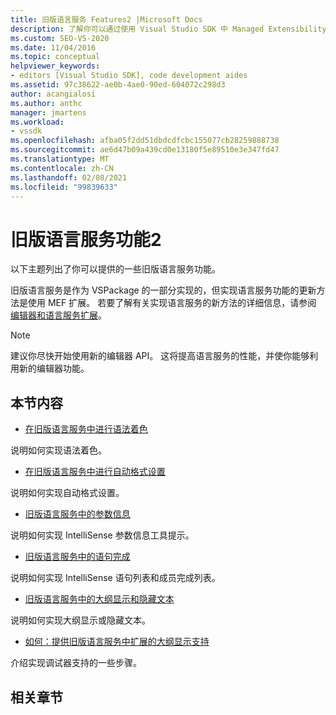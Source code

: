 ```yaml
---
title: 旧版语言服务 Features2 |Microsoft Docs
description: 了解你可以通过使用 Visual Studio SDK 中 Managed Extensibility Framework (MEF) 扩展来提供的一些旧版语言服务功能。
ms.custom: SEO-VS-2020
ms.date: 11/04/2016
ms.topic: conceptual
helpviewer_keywords:
- editors [Visual Studio SDK], code development aides
ms.assetid: 97c38622-ae0b-4ae0-90ed-604072c298d3
author: acangialosi
ms.author: anthc
manager: jmartens
ms.workload:
- vssdk
ms.openlocfilehash: afba05f2dd51dbdcdfcbc155077cb28259888738
ms.sourcegitcommit: ae6d47b09a439cd0e13180f5e89510e3e347fd47
ms.translationtype: MT
ms.contentlocale: zh-CN
ms.lasthandoff: 02/08/2021
ms.locfileid: "99839633"
---
```

# <a name="legacy-language-service-features-2"></a>旧版语言服务功能2
以下主题列出了你可以提供的一些旧版语言服务功能。

 旧版语言服务是作为 VSPackage 的一部分实现的，但实现语言服务功能的更新方法是使用 MEF 扩展。 若要了解有关实现语言服务的新方法的详细信息，请参阅 [编辑器和语言服务扩展](../../extensibility/editor-and-language-service-extensions.md)。

> [!NOTE]
> 建议你尽快开始使用新的编辑器 API。 这将提高语言服务的性能，并使你能够利用新的编辑器功能。

## <a name="in-this-section"></a>本节内容
- [在旧版语言服务中进行语法着色](../../extensibility/internals/syntax-coloring-in-a-legacy-language-service.md)

 说明如何实现语法着色。

- [在旧版语言服务中进行自动格式设置](../../extensibility/internals/automatic-formatting-in-a-legacy-language-service.md)

 说明如何实现自动格式设置。

- [旧版语言服务中的参数信息](../../extensibility/internals/parameter-info-in-a-legacy-language-service1.md)

 说明如何实现 IntelliSense 参数信息工具提示。

- [旧版语言服务中的语句完成](../../extensibility/internals/statement-completion-in-a-legacy-language-service.md)

 说明如何实现 IntelliSense 语句列表和成员完成列表。

- [旧版语言服务中的大纲显示和隐藏文本](../../extensibility/internals/outlining-and-hidden-text-in-a-legacy-language-service.md)

 说明如何实现大纲显示或隐藏文本。

- [如何：提供旧版语言服务中扩展的大纲显示支持](../../extensibility/internals/how-to-provide-expanded-outlining-support-in-a-legacy-language-service.md)

 介绍实现调试器支持的一些步骤。

## <a name="related-sections"></a>相关章节
